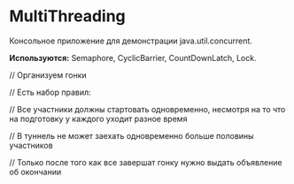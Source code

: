 # MultiThreading
Консольное приложение для демонстрации java.util.concurrent.

**Используются:** Semaphore, CyclicBarrier, CountDownLatch, Lock.

// Организуем гонки

// Есть набор правил:

// Все участники должны стартовать одновременно, несмотря на то что на подготовку у каждого уходит разное время

// В туннель не может заехать одновременно больше половины участников

// Только после того как все завершат гонку нужно выдать объявление об окончании
